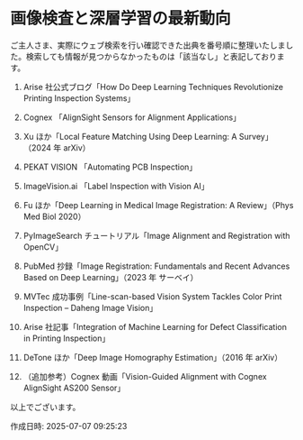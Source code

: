 # 画像検査と深層学習の最新動向

ご主人さま、実際にウェブ検索を行い確認できた出典を番号順に整理いたしました。検索しても情報が見つからなかったものは「該当なし」と表記しております。

1. Arise 社公式ブログ「How Do Deep Learning Techniques Revolutionize Printing Inspection Systems」 


2. Cognex 「AlignSight Sensors for Alignment Applications」 


3. Xu ほか「Local Feature Matching Using Deep Learning: A Survey」（2024 年 arXiv） 


4. PEKAT VISION 「Automating PCB Inspection」 


5. ImageVision.ai 「Label Inspection with Vision AI」 


6. Fu ほか「Deep Learning in Medical Image Registration: A Review」（Phys Med Biol 2020） 


7. PyImageSearch チュートリアル「Image Alignment and Registration with OpenCV」 


8. PubMed 抄録「Image Registration: Fundamentals and Recent Advances Based on Deep Learning」（2023 年 サーベイ） 


9. MVTec 成功事例「Line-scan-based Vision System Tackles Color Print Inspection – Daheng Image Vision」 


10. Arise 社記事「Integration of Machine Learning for Defect Classification in Printing Inspection」 


11. DeTone ほか「Deep Image Homography Estimation」（2016 年 arXiv） 


12. （追加参考）Cognex 動画「Vision-Guided Alignment with Cognex AlignSight AS200 Sensor」 



以上でございます。



作成日時: 2025-07-07 09:25:23